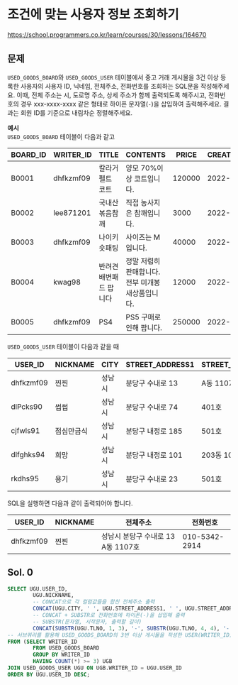 # 조건에 맞는 사용자 정보 조회하기
https://school.programmers.co.kr/learn/courses/30/lessons/164670

## 문제
`USED_GOODS_BOARD`와 `USED_GOODS_USER` 테이블에서 중고 거래 게시물을 3건 이상 등록한 사용자의 사용자 ID, 닉네임, 전체주소, 전화번호를 조회하는 SQL문을 작성해주세요. 이때, 전체 주소는 시, 도로명 주소, 상세 주소가 함께 출력되도록 해주시고, 전화번호의 경우 xxx-xxxx-xxxx 같은 형태로 하이픈 문자열(`-`)을 삽입하여 출력해주세요. 결과는 회원 ID를 기준으로 내림차순 정렬해주세요.

**예시**   
`USED_GOODS_BOARD` 테이블이 다음과 같고

| BOARD_ID | WRITER_ID  | TITLE            | CONTENTS                            | PRICE  | CREATED_DATE | STATUS | VIEWS |
|----------|------------|------------------|-------------------------------------|--------|--------------|--------|-------|
| B0001    | dhfkzmf09  | 칼라거펠트 코트 | 양모 70%이상 코트입니다.           | 120000 | 2022-10-14   | DONE   | 104   |
| B0002    | lee871201  | 국내산 볶음참깨 | 직접 농사지은 참깨입니다.          | 3000   | 2022-10-02   | DONE   | 121   |
| B0003    | dhfkzmf09  | 나이키 숏패팅    | 사이즈는 M입니다.                    | 40000  | 2022-10-17   | DONE   | 98    |
| B0004    | kwag98     | 반려견 배변패드 팝니다 | 정말 저렴히 판매합니다. 전부 미개봉 새상품입니다. | 12000 | 2022-10-01   | DONE   | 250   |
| B0005    | dhfkzmf09  | PS4             | PS5 구매로인해 팝니다.             | 250000 | 2022-11-03   | DONE   | 111   |

`USED_GOODS_USER` 테이블이 다음과 같을 때

| USER_ID  | NICKNAME   | CITY   | STREET_ADDRESS1      | STREET_ADDRESS2   | TLNO       |
|----------|------------|--------|----------------------|-------------------|------------|
| dhfkzmf09| 찐찐       | 성남시 | 분당구 수내로 13     | A동 1107호        | 01053422914|
| dlPcks90 | 썹썹       | 성남시 | 분당구 수내로 74     | 401호             | 01034573944|
| cjfwls91 | 점심만금식 | 성남시 | 분당구 내정로 185    | 501호             | 01036344964|
| dlfghks94| 희망       | 성남시 | 분당구 내정로 101    | 203동 102호       | 01032634154|
| rkdhs95  | 용기       | 성남시 | 분당구 수내로 23     | 501호             | 01074564564|

SQL을 실행하면 다음과 같이 출력되어야 합니다.

|USER_ID|NICKNAME|전체주소|전화번호|
|-|-|-|-|
|dhfkzmf09|찐찐|성남시 분당구 수내로 13 A동 1107호|010-5342-2914|

## Sol. 0
```sql
SELECT UGU.USER_ID, 
        UGU.NICKNAME, 
        -- CONCAT으로 각 컬럼값들을 합친 전체주소 출력
        CONCAT(UGU.CITY, ' ', UGU.STREET_ADDRESS1, ' ', UGU.STREET_ADDRESS2) AS '전체주소',
        -- CONCAT + SUBSTR로 전화번호에 하이폰(-)을 삽입해 출력
        -- SUBSTR(문자열, 시작문자, 출력할 길이)
        CONCAT(SUBSTR(UGU.TLNO, 1, 3), '-', SUBSTR(UGU.TLNO, 4, 4), '-', SUBSTR(UGU.TLNO, 8)) AS '전화번호'
-- 서브쿼리를 활용해 USED_GOODS_BOARD의 3번 이상 게시물을 작성한 USER(WRITER_ID) 추출 
FROM (SELECT WRITER_ID
        FROM USED_GOODS_BOARD
        GROUP BY WRITER_ID
        HAVING COUNT(*) >= 3) UGB
JOIN USED_GOODS_USER UGU ON UGB.WRITER_ID = UGU.USER_ID
ORDER BY UGU.USER_ID DESC;
```